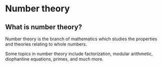 # Number theory

## What is number theory?

Number theory is the branch of mathematics which studies the properties and theories relating to whole numbers.

Some topics in number theory include factorization, modular arithmetic, diophantine equations, primes, and much more.
